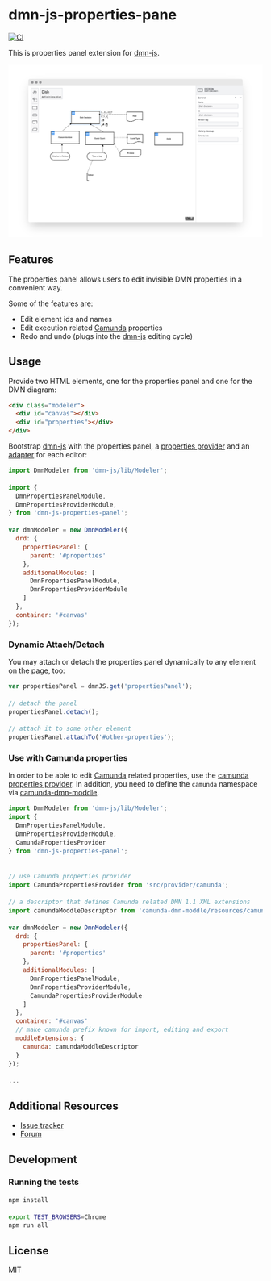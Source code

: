 # dmn-js-properties-pane

[![CI](https://github.com/bpmn-io/dmn-js-properties-panel/workflows/CI/badge.svg)](https://github.com/bpmn-io/dmn-js-properties-panel/actions?query=workflow%3ACI)

This is properties panel extension for [dmn-js](https://github.com/bpmn-io/dmn-js).

![dmn-js-properties-panel screenshot](./docs/screenshot.png "Screenshot of the dmn-js editor + the properties panel")

## Features

The properties panel allows users to edit invisible DMN properties in a convenient way.

Some of the features are:

* Edit element ids and names
* Edit execution related [Camunda](http://camunda.org) properties
* Redo and undo (plugs into the [dmn-js](https://github.com/bpmn-io/dmn-js) editing cycle)


## Usage

Provide two HTML elements, one for the properties panel and one for the DMN diagram:

```html
<div class="modeler">
  <div id="canvas"></div>
  <div id="properties"></div>
</div>
```

Bootstrap [dmn-js](https://github.com/bpmn-io/dmn-js) with the properties panel, a [properties provider](./lib/provider) and an [adapter](./lib/adapter) for each editor:

```javascript
import DmnModeler from 'dmn-js/lib/Modeler';

import {
  DmnPropertiesPanelModule,
  DmnPropertiesProviderModule,
} from 'dmn-js-properties-panel';

var dmnModeler = new DmnModeler({
  drd: {
    propertiesPanel: {
      parent: '#properties'
    },
    additionalModules: [
      DmnPropertiesPanelModule,
      DmnPropertiesProviderModule
    ]
  },
  container: '#canvas'
});
```


### Dynamic Attach/Detach

You may attach or detach the properties panel dynamically to any element on the page, too:

```javascript
var propertiesPanel = dmnJS.get('propertiesPanel');

// detach the panel
propertiesPanel.detach();

// attach it to some other element
propertiesPanel.attachTo('#other-properties');
```


### Use with Camunda properties

In order to be able to edit [Camunda](https://camunda.org) related properties, use the [camunda properties provider](./lib/provider/camunda).
In addition, you need to define the `camunda` namespace via [camunda-dmn-moddle](https://github.com/camunda/camunda-dmn-moddle).

```javascript
import DmnModeler from 'dmn-js/lib/Modeler';
import {
  DmnPropertiesPanelModule,
  DmnPropertiesProviderModule,
  CamundaPropertiesProvider
} from 'dmn-js-properties-panel';


// use Camunda properties provider
import CamundaPropertiesProvider from 'src/provider/camunda';

// a descriptor that defines Camunda related DMN 1.1 XML extensions
import camundaModdleDescriptor from 'camunda-dmn-moddle/resources/camunda';

var dmnModeler = new DmnModeler({
  drd: {
    propertiesPanel: {
      parent: '#properties'
    },
    additionalModules: [
      DmnPropertiesPanelModule,
      DmnPropertiesProviderModule,
      CamundaPropertiesProviderModule
    ]
  },
  container: '#canvas'
  // make camunda prefix known for import, editing and export
  moddleExtensions: {
    camunda: camundaModdleDescriptor
  }
});

...
```


## Additional Resources

* [Issue tracker](https://github.com/bpmn-io/dmn-js-properties-panel)
* [Forum](https://forum.bpmn.io)


## Development

### Running the tests

```bash
npm install

export TEST_BROWSERS=Chrome
npm run all
```


## License

MIT